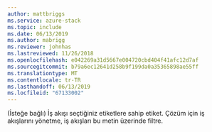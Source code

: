 ```yaml
---
author: mattbriggs
ms.service: azure-stack
ms.topic: include
ms.date: 06/13/2019
ms.author: mabrigg
ms.reviewer: johnhas
ms.lastreviewed: 11/26/2018
ms.openlocfilehash: e042269a31d5667e004720cbd404f41afc12d7af
ms.sourcegitcommit: b79a6ec12641d258b9f199da0a35365898ae55ff
ms.translationtype: MT
ms.contentlocale: tr-TR
ms.lasthandoff: 06/13/2019
ms.locfileid: "67133002"
---
```

(İsteğe bağlı) İş akışı seçtiğiniz etiketlere sahip etiket. Çözüm için iş akışlarını yönetme, iş akışları bu metin üzerinde filtre.